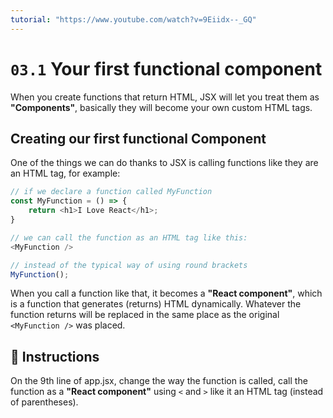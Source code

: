 ```yaml
---
tutorial: "https://www.youtube.com/watch?v=9Eiidx--_GQ"
---
```


# `03.1` Your first functional component

When you create functions that return HTML, JSX will let you treat them as **"Components"**, basically they will become your own custom HTML tags.

## Creating our first functional Component

One of the things we can do thanks to JSX is calling functions like they are an HTML tag, for example:
```js
// if we declare a function called MyFunction
const MyFunction = () => {
    return <h1>I Love React</h1>;
}

// we can call the function as an HTML tag like this:
<MyFunction />

// instead of the typical way of using round brackets
MyFunction();
```

When you call a function like that, it becomes a **"React component"**, which is a function that generates (returns) HTML dynamically. Whatever the function returns will be replaced in the same place as the original `<MyFunction />` was placed.

## :speech_balloon: Instructions

On the 9th line of app.jsx, change the way the function is called, call the function as a **"React component"** using `<` and `>` like it an HTML tag (instead of parentheses).
